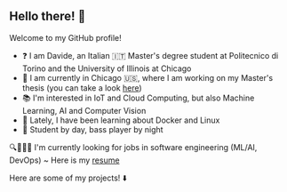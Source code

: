 ## Hello there! 👀

Welcome to my GitHub profile!

- ❓ I am Davide, an Italian 🇮🇹 Master's degree student at Politecnico di Torino and the University of Illinois at Chicago
- 📍 I am currently in Chicago 🇺🇸, where I am working on my Master's thesis (you can take a look [here](https://github.com/davmacario/MDI-LLM))
- 📚 I'm interested in IoT and Cloud Computing, but also Machine Learning, AI and Computer Vision
- 🌱 Lately, I have been learning about Docker and Linux
- 🎸 Student by day, bass player by night

🔍👨🏻‍💻 I'm currently looking for jobs in software engineering (ML/AI, DevOps) ~ Here is my [resume](https://drive.google.com/file/d/1j6ik0jpvADijj3FMW2etlhWwS1-kWtAh/view?usp=sharing)

Here are some of my projects! ⬇️

<!--
[![Anurag's GitHub stats](https://github-readme-stats.vercel.app/api?username=davmacario)](https://github.com/anuraghazra/github-readme-stats)
-->
